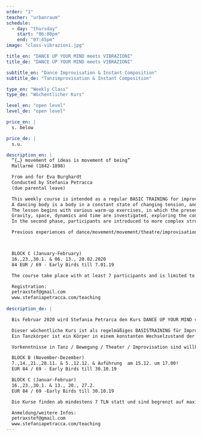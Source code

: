 ```yaml
---
order: "1"
teacher: "urbanraum"
schedule:
  - day: "thursday"
    start: "06:00pm"
    end: "07:45pm"
image: "class-vibrazioni.jpg"

title_en: "DANCE UP YOUR MIND meets VIBRAZIONI"
title_de: "DANCE UP YOUR MIND meets VIBRAZIONI"

subtitle_en: "Dance Improvisation & Instant Composition"
subtitle_de: "Tanzimprovisation & Instant Composition"

type_en: "Weekly Class"
type_de: "Wöchentlicher Kurs"

level_en: "open level"
level_de: "open level"

price_en: |
  s. below  

price_de: |
  s.u.

description_en: |
  “{…} movement of ideas is movement of being”   
  Mallarmé (1842-1898)

  From and for Eva Burghardt   
  Conducted by Stefania Petracca   
  (due parental leave)  

  This weekly course is intended as a regular BASIC TRAINING for improvisation and instant composition in a permanent group. THE WORK IS ORIENTED TOWARDS A PERFORMANCE that will be presented on December,15th in Urbanraum.  
  A dancing body is a body in a constant state of changing tension, and this tension is related to vibrations. Topic of the work are vibrations of sound and voice connected with movements as experienced in different proximal perceptions.
  The lesson begins with various warm-up exercises, in which the presence and awareness of the body is practiced and in which the focus is on the NOW.   
  Gravity, space, dynamics and time are investigated, exploring the connection between breath, voice and movement. In the first phase, improvisation will serve to broaden one's possibilities of movement and to detach oneself from predefined forms. 
  In the second phase, participants are introduced to more complex structures of solo and group improvisation. The improvisations are to create compositions on the moment, individually and in interaction with a group or a partner. We want to dedicate ourselves to play honestly, surprise ourselves and explore the balance between freedom and determination...

  Previous experiences of dance/movement/movement/theatre/improvisation are welcome, but not necessary.  



  BLOCK C (January-February)  
  16.,23.,30.1. & 06. 13., 20.02.2020
  84 EUR / 69 - Early Birds till 7.01.19  

  The course take place with at least 7 participants and is limited to a maximum of 16.     

  Registration:   
  petraxstef@gmail.com  
  www.stefaniapetracca.com/teaching  
  
description_de: |

  Bis Februar 2020 wird Stefania Petrarca den Kurs DANCE UP YOUR MIND von Eva Burghardt vertreten.  

  Dieser wöchentliche Kurs ist als regelmäßiges BASISTRAINING für Improvisation und Instant Composition in einer festen Gruppe gedacht.DIE ARBEIT ORIENTIERT SICH AUF EINE PERFORMANCE, die am 15. Dezember im Urbanraum präsentiert wird. 
  Ein Tanzkörper ist ein Körper in einem konstanten Wechselzustand der Spannung, und diese Spannung steht im Zusammenhang mit Vibrationen. Thema der Arbeit sind Klang- und Stimmschwingungen, die mit Bewegungen verbunden sind, wie sie in verschiedenen proximalen Wahrnehmungen erlebt werden. Die Stunde beginnt mit verschiedenen Aufwärm-Übungen, in denen Präsenz und Körperwahrnehmung geschult wird und sich die Aufmerksamkeit auf das JETZT fokussiert. Schwerkraft, Raum, Dynamik und Zeit werden erforscht, die Verbindung von Atem, Stimme und Bewegung erkundet. Im weiteren wir werden Kompositionen von Anfang an entwickeln, allein und in Interaktion mit einem Partner oder einer Gruppe. Aus Improvisationen entstehen Kompositionen aus dem Moment heraus, allein und in der Interaktion mit einem Partner oder der Gruppe. Wir wollen uns ernsthaft dem Spielen widmen, uns selbst überraschen und die Balance zwischen Freiheit und Festlegung erforschen…  

  Vorkenntnisse in Tanz / Bewegung / Theater / Improvisation sind willkommen, aber nicht zwingend erforderlich!  

  BLOCK B (November-Dezember)  
  7.,14.,21.,28.11. & 5.,12.12. & Auführung  am 15.12. um 17.00!  
  EUR 84 / 69 - Early Birds till 30.10.19   

  BLOCK C (Januar-Februar)  
  16.,23.,30.1. & 13., 20., 27.2.  
  EUR 84 / 69 -Early Birds till 30.10.19   

  Die Kurse finden ab mindestens 7 TLN statt und sind begrenzt auf maximal 16 TLN.     

  Anmeldung/weitere Infos:  
  petraxstef@gmail.com  
  www.stefaniapetracca.com/teaching
---
```

